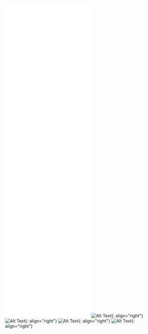 ![Metrics](/github-metrics.svg)
![Alt Text](https://telegra.ph/file/8801b23c621ef8f91eb47.png){: align="right"}
![Alt Text](https://user-images.githubusercontent.com/22963968/190084456-0e077445-abae-4355-8061-5f0830a48d6e.png){: align="right"}
![Alt Text](https://telegra.ph/file/8c0d4eb758c61746272f8.png){: align="right"}
![Alt Text](https://telegra.ph/file/5e1b1fce790f90e8b6b88.png){: align="right"}



